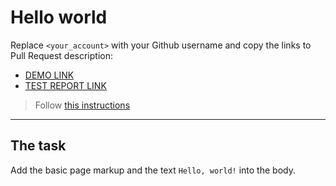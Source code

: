 # Hello world
Replace `<your_account>` with your Github username and copy the links to Pull Request description:
- [DEMO LINK](https://metja.github.io/layout_hello-world/)
- [TEST REPORT LINK](https://metja.github.io/layout_hello-world/report/html_report/)

> Follow [this instructions](https://mate-academy.github.io/layout_task-guideline/#how-to-solve-the-layout-tasks-on-github)
___

## The task
Add the basic page markup and the text `Hello, world!` into the body.
